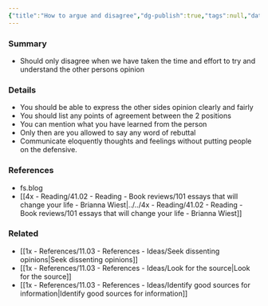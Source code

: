 ```yaml
---
{"title":"How to argue and disagree","dg-publish":true,"tags":null,"date created":"Saturday, November 5th 2022, 3:12:35 pm","date modified":"Monday, November 14th 2022, 9:30:01 pm","permalink":"/1x-references/11-03-references-ideas/how-to-argue-and-disagree/","dgHomeLink":true,"dgPassFrontmatter":true,"dgShowBacklinks":true,"dgShowLocalGraph":false,"dgShowInlineTitle":true}
---
```



### Summary
- Should only disagree when we  have taken the time and effort to try and understand the other persons opinion 

### Details
- You should be able to express the other sides opinion clearly and fairly
- You should list any points of agreement between the 2 positions
- You can mention what you have learned from the person
- Only then are you allowed to say any word of rebuttal
- Communicate eloquently thoughts and feelings without putting people on the defensive.

### References
- fs.blog
- [[4x - Reading/41.02 - Reading - Book reviews/101 essays that will change your life - Brianna Wiest|../../4x - Reading/41.02 - Reading - Book reviews/101 essays that will change your life - Brianna Wiest]]

### Related
- [[1x - References/11.03 - References - Ideas/Seek dissenting opinions|Seek dissenting opinions]]
- [[1x - References/11.03 - References - Ideas/Look for the source|Look for the source]]
- [[1x - References/11.03 - References - Ideas/Identify good sources for information|Identify good sources for information]]